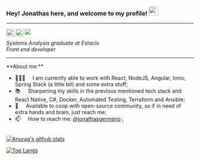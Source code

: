 ### Hey! Jonathas here, and welcome to my profile! <img src="https://media.giphy.com/media/hvRJCLFzcasrR4ia7z/giphy.gif" width="25px">
<hr>

<a href="https://www.linkedin.com/in/jonathasgermano/">
  <img align="left" alt="Jonathas' LinkedIN" width="22px" src="https://cdn.jsdelivr.net/npm/simple-icons@v3/icons/linkedin.svg"/>
</a>

<a href="https://www.instagram.com/jonathasgermano/">
  <img align="left" alt="Jonathas' Instagram" width="22px" src="https://cdn.jsdelivr.net/npm/simple-icons@v3/icons/instagram.svg" />
</a>

![](https://visitor-badge.glitch.me/badge?page_id=jonathas3c.jonathas3c)

<p><em>Systems Analysis graduate at Estacio</br>
Front end developer </em></p>
<hr>
**About me:**

- 👨🏽‍💻 &nbsp;&nbsp;&nbsp; I am currently able to work with React, NodeJS, Angular, Ionic, Spring Stack (a little bit)  and some extra stuff;
- 📚 &nbsp;&nbsp;&nbsp; Sharpening my skills in  the previous mentioned tech stack and React Native, C#, Docker, Automated Testing, Terraform and Ansible; 
- 💬 &nbsp;&nbsp;&nbsp; Available to coop with open-source community, so if in need of extra hands and brain, just reach me;  
- 📫 &nbsp;&nbsp;&nbsp; How to reach me: [@jonathasgermano](https://www.linkedin.com/in/jonathasgermano/) ;

<br/>[![Anurag's github stats](https://github-readme-stats.vercel.app/api?username=jonathas3c&count_private=true&count_private=true&theme=great-gatsby&hide=prs,issues,contribs)](https://github.com/anuraghazra/github-readme-stats)

[![Top Langs](https://github-readme-stats.vercel.app/api/top-langs/?username=jonathas3c&layout=compact&theme=great-gatsby)](https://github.com/anuraghazra/github-readme-stats)
